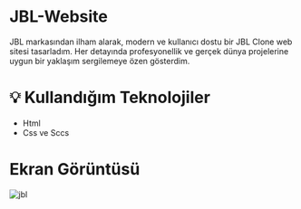 # JBL-Website
JBL markasından ilham alarak, modern ve kullanıcı dostu bir JBL Clone web sitesi tasarladım.
Her detayında profesyonellik ve gerçek dünya projelerine uygun bir yaklaşım sergilemeye özen gösterdim.

# 💡 Kullandığım Teknolojiler
- Html
- Css ve Sccs

# Ekran Görüntüsü

![jbl](https://github.com/user-attachments/assets/e180ddab-971b-441b-8d06-d47632031692)
